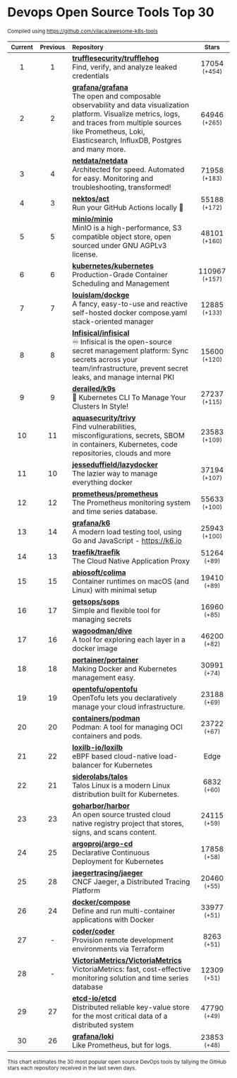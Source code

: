# Devops Open Source Tools Top 30
<sup>Compiled using https://github.com/vilaca/awesome-k8s-tools</sup>
<div align="center">

|<sub>Current</sub>|<sub>Previous</sub>|<sub>Repository</sub>|<sub>Stars</sub>|
|:---:|:---:|:---|:---:|
|1|1|[**trufflesecurity/trufflehog**](https://github.com/trufflesecurity/trufflehog)<br/>Find, verify, and analyze leaked credentials|17054 <sup>(+454)</sup>|
|2|2|[**grafana/grafana**](https://github.com/grafana/grafana)<br/>The open and composable observability and data visualization platform. Visualize metrics, logs, and traces from multiple sources like Prometheus, Loki, Elasticsearch, InfluxDB, Postgres and many more. |64946 <sup>(+265)</sup>|
|3|4|[**netdata/netdata**](https://github.com/netdata/netdata)<br/>Architected for speed. Automated for easy. Monitoring and troubleshooting, transformed!|71958 <sup>(+183)</sup>|
|4|3|[**nektos/act**](https://github.com/nektos/act)<br/>Run your GitHub Actions locally 🚀|55188 <sup>(+172)</sup>|
|5|5|[**minio/minio**](https://github.com/minio/minio)<br/>MinIO is a high-performance, S3 compatible object store, open sourced under GNU AGPLv3 license.|48101 <sup>(+160)</sup>|
|6|6|[**kubernetes/kubernetes**](https://github.com/kubernetes/kubernetes)<br/>Production-Grade Container Scheduling and Management|110967 <sup>(+157)</sup>|
|7|7|[**louislam/dockge**](https://github.com/louislam/dockge)<br/>A fancy, easy-to-use and reactive self-hosted docker compose.yaml stack-oriented manager|12885 <sup>(+133)</sup>|
|8|8|[**Infisical/infisical**](https://github.com/Infisical/infisical)<br/>♾ Infisical is the open-source secret management platform: Sync secrets across your team/infrastructure, prevent secret leaks, and manage internal PKI|15600 <sup>(+120)</sup>|
|9|9|[**derailed/k9s**](https://github.com/derailed/k9s)<br/>🐶 Kubernetes CLI To Manage Your Clusters In Style!|27237 <sup>(+115)</sup>|
|10|11|[**aquasecurity/trivy**](https://github.com/aquasecurity/trivy)<br/>Find vulnerabilities, misconfigurations, secrets, SBOM in containers, Kubernetes, code repositories, clouds and more|23583 <sup>(+109)</sup>|
|11|10|[**jesseduffield/lazydocker**](https://github.com/jesseduffield/lazydocker)<br/>The lazier way to manage everything docker|37194 <sup>(+107)</sup>|
|12|12|[**prometheus/prometheus**](https://github.com/prometheus/prometheus)<br/>The Prometheus monitoring system and time series database.|55633 <sup>(+100)</sup>|
|13|14|[**grafana/k6**](https://github.com/grafana/k6)<br/>A modern load testing tool, using Go and JavaScript - https://k6.io|25943 <sup>(+100)</sup>|
|14|13|[**traefik/traefik**](https://github.com/traefik/traefik)<br/>The Cloud Native Application Proxy|51264 <sup>(+89)</sup>|
|15|15|[**abiosoft/colima**](https://github.com/abiosoft/colima)<br/>Container runtimes on macOS (and Linux) with minimal setup|19410 <sup>(+89)</sup>|
|16|17|[**getsops/sops**](https://github.com/getsops/sops)<br/>Simple and flexible tool for managing secrets|16960 <sup>(+85)</sup>|
|17|16|[**wagoodman/dive**](https://github.com/wagoodman/dive)<br/>A tool for exploring each layer in a docker image|46200 <sup>(+82)</sup>|
|18|18|[**portainer/portainer**](https://github.com/portainer/portainer)<br/>Making Docker and Kubernetes management easy.|30991 <sup>(+74)</sup>|
|19|19|[**opentofu/opentofu**](https://github.com/opentofu/opentofu)<br/>OpenTofu lets you declaratively manage your cloud infrastructure.|23188 <sup>(+69)</sup>|
|20|20|[**containers/podman**](https://github.com/containers/podman)<br/>Podman: A tool for managing OCI containers and pods.|23722 <sup>(+67)</sup>|
|21|22|[**loxilb-io/loxilb**](https://github.com/loxilb-io/loxilb)<br/>eBPF based cloud-native load-balancer for Kubernetes|Edge|Telco|IoT|XaaS.|1456 <sup>(+62)</sup>|
|22|21|[**siderolabs/talos**](https://github.com/siderolabs/talos)<br/>Talos Linux is a modern Linux distribution built for Kubernetes.|6832 <sup>(+60)</sup>|
|23|23|[**goharbor/harbor**](https://github.com/goharbor/harbor)<br/>An open source trusted cloud native registry project that stores, signs, and scans content.|24115 <sup>(+59)</sup>|
|24|25|[**argoproj/argo-cd**](https://github.com/argoproj/argo-cd)<br/>Declarative Continuous Deployment for Kubernetes|17858 <sup>(+58)</sup>|
|25|28|[**jaegertracing/jaeger**](https://github.com/jaegertracing/jaeger)<br/>CNCF Jaeger, a Distributed Tracing Platform|20460 <sup>(+55)</sup>|
|26|24|[**docker/compose**](https://github.com/docker/compose)<br/>Define and run multi-container applications with Docker|33977 <sup>(+51)</sup>|
|27|-|[**coder/coder**](https://github.com/coder/coder)<br/>Provision remote development environments via Terraform|8263 <sup>(+51)</sup>|
|28|-|[**VictoriaMetrics/VictoriaMetrics**](https://github.com/VictoriaMetrics/VictoriaMetrics)<br/>VictoriaMetrics: fast, cost-effective monitoring solution and time series database|12309 <sup>(+51)</sup>|
|29|27|[**etcd-io/etcd**](https://github.com/etcd-io/etcd)<br/>Distributed reliable key-value store for the most critical data of a distributed system|47790 <sup>(+49)</sup>|
|30|26|[**grafana/loki**](https://github.com/grafana/loki)<br/>Like Prometheus, but for logs.|23853 <sup>(+48)</sup>|


</div>

<sub>This chart estimates the 30 most popular open source DevOps tools by tallying the GitHub stars each repository received in the last seven days.</sub>
